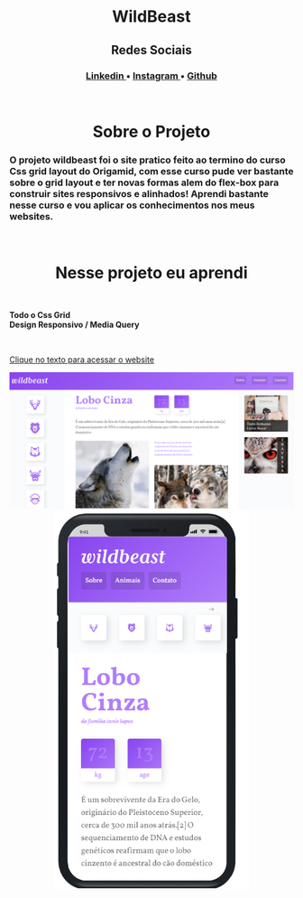 <h1 align="center">WildBeast</h1>

<h2 align="center">Redes Sociais</h2>

<h3 align="center"><a href="https://www.linkedin.com/in/paulopbi/">
Linkedin 
</a> •
<a href="https://www.instagram.com/paulopbi_/">
Instagram 
</a> •
<a href="https://github.com/paulopbi">
Github
</a> 
</h3>

<br>

<h1 align="center">Sobre o Projeto</h1>

<h3 align="left">O projeto wildbeast foi o site pratico feito ao termino do curso Css grid layout do Origamid, com esse curso pude ver bastante sobre o grid layout e ter novas formas alem do flex-box para construir sites responsivos e alinhados! Aprendi bastante nesse curso e vou aplicar os conhecimentos nos meus websites.</h3>

<br>

<h1 align="center">Nesse projeto eu aprendi</h1>

<br>

**Todo o Css Grid** <br>
**Design Responsivo / Media Query**

<br>

<a href="https://paulpbi.github.io/wildbeast/">Clique no texto para acessar o website</a>

<div align="center">
<img src="assets/desktop-preview.png" alt="Desktop Preview">

<br>

<img src="assets/mobile-preview.png" alt="Mobile Preview">
</div>
